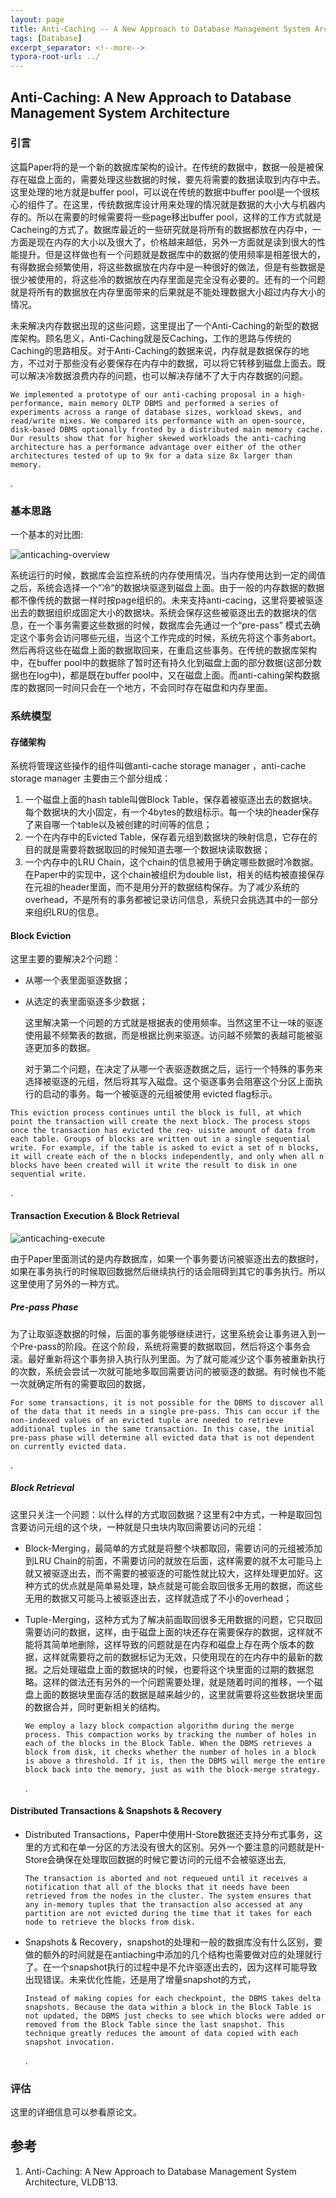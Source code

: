 ```yaml
---
layout: page
title: Anti-Caching -- A New Approach to Database Management System Architecture
tags: [Database]
excerpt_separator: <!--more-->
typora-root-url: ../
---
```




## Anti-Caching: A New Approach to Database Management System Architecture 



### 引言

  这篇Paper将的是一个新的数据库架构的设计。在传统的数据中，数据一般是被保存在磁盘上面的，需要处理这些数据的时候，要先将需要的数据读取到内存中去。这里处理的地方就是buffer pool，可以说在传统的数据中buffer pool是一个很核心的组件了。在这里，传统数据库设计用来处理的情况就是数据的大小大与机器内存的。所以在需要的时候需要将一些page移出buffer pool，这样的工作方式就是Cacheing的方式了。数据库最近的一些研究就是将所有的数据都放在内存中，一方面是现在内存的大小以及很大了，价格越来越低，另外一方面就是读到很大的性能提升。但是这样做也有一个问题就是数据库中的数据的使用频率是相差很大的，有得数据会频繁使用，将这些数据放在内存中是一种很好的做法，但是有些数据是很少被使用的，将这些冷的数据放在内存里面是完全没有必要的。还有的一个问题就是将所有的数据放在内存里面带来的后果就是不能处理数据大小超过内存大小的情况。

  未来解决内存数据出现的这些问题，这里提出了一个Anti-Caching的新型的数据库架构。顾名思义，Anti-Caching就是反Caching，工作的思路与传统的Caching的思路相反。对于Anti-Caching的数据来说，内存就是数据保存的地方，不过对于那些没有必要保存在内存中的数据，可以将它转移到磁盘上面去。既可以解决冷数据浪费内存的问题，也可以解决存储不了大于内存数据的问题。

```
We implemented a prototype of our anti-caching proposal in a high-performance, main memory OLTP DBMS and performed a series of experiments across a range of database sizes, workload skews, and read/write mixes. We compared its performance with an open-source, disk-based DBMS optionally fronted by a distributed main memory cache. Our results show that for higher skewed workloads the anti-caching architecture has a performance advantage over either of the other architectures tested of up to 9x for a data size 8x larger than memory.
```

.

### 基本思路

一个基本的对比图:

![anticaching-overview](/assets/img/anticaching-overview.png)

 系统运行的时候，数据库会监控系统的内存使用情况，当内存使用达到一定的阈值之后，系统会选择一个”冷“的数据块驱逐到磁盘上面。由于一般的内存数据的数据都不像传统的数据一样时按page组织的。未来支持anti-cacing，这里将要被驱逐出去的数据组织成固定大小的数据块。系统会保存这些被驱逐出去的数据块的信息，在一个事务需要这些数据的时候，数据库会先通过一个“pre-pass” 模式去确定这个事务会访问哪些元组，当这个工作完成的时候，系统先将这个事务abort。然后再将这些在磁盘上面的数据取回来，在重启这些事务。在传统的数据库架构中，在buffer pool中的数据除了暂时还有持久化到磁盘上面的部分数据(这部分数据也在log中)，都是既在buffer pool中，又在磁盘上面。而anti-cahing架构数据库的数据同一时间只会在一个地方，不会同时存在磁盘和内存里面。



### 系统模型

#### 存储架构 

  系统将管理这些操作的组件叫做anti-cache storage manager ，anti-cache storage manager 主要由三个部分组成：

1. 一个磁盘上面的hash table叫做Block Table，保存着被驱逐出去的数据块。每个数据块的大小固定，有一个4bytes的数组标示。每一个块的header保存了来自哪一个table以及被创建的时间等的信息；
2. 一个在内存中的Evicted Table，保存着元组到数据块的映射信息，它存在的目的就是需要将数据取回的时候知道去哪一个数据块读取数据；
3. 一个内存中的LRU Chain，这个chain的信息被用于确定哪些数据时冷数据。在Paper中的实现中，这个chain被组织为double list，相关的结构被直接保存在元祖的header里面，而不是用分开的数据结构保存。为了减少系统的overhead，不是所有的事务都被记录访问信息，系统只会挑选其中的一部分来组织LRU的信息。



#### Block Eviction 

   这里主要的要解决2个问题：

* 从哪一个表里面驱逐数据；
* 从选定的表里面驱逐多少数据；

  这里解决第一个问题的方式就是根据表的使用频率。当然这里不让一味的驱逐使用最不频繁表的数据，而是根据比例来驱逐。访问越不频繁的表越可能被驱逐更加多的数据。

  对于第二个问题，在决定了从哪一个表驱逐数据之后，运行一个特殊的事务来选择被驱逐的元组，然后将其写入磁盘。这个驱逐事务会阻塞这个分区上面执行的启动的事务。每一个被驱逐的元组被使用 evicted flag标示。

```
This eviction process continues until the block is full, at which point the transaction will create the next block. The process stops once the transaction has evicted the req- uisite amount of data from each table. Groups of blocks are written out in a single sequential write. For example, if the table is asked to evict a set of n blocks, it will create each of the n blocks independently, and only when all n blocks have been created will it write the result to disk in one sequential write.
```

 .

#### Transaction Execution  & Block Retrieval 

![anticaching-execute](/assets/img/anticaching-execute.png)

  由于Paper里面测试的是内存数据库，如果一个事务要访问被驱逐出去的数据时，如果在事务执行的时候取回数据然后继续执行的话会阻碍到其它的事务执行。所以这里使用了另外的一种方式。

  ##### Pre-pass Phase 

  为了让取驱逐数据的时候，后面的事务能够继续进行，这里系统会让事务进入到一个Pre-pass的阶段。在这个阶段，系统将需要的数据取回，然后将这个事务会滚。最好重新将这个事务排入执行队列里面。为了就可能减少这个事务被重新执行的次数，系统会尝试一次就可能地多取回需要访问的被驱逐的数据。有时候也不能一次就确定所有的需要取回的数据，

```
For some transactions, it is not possible for the DBMS to discover all of the data that it needs in a single pre-pass. This can occur if the non-indexed values of an evicted tuple are needed to retrieve additional tuples in the same transaction. In this case, the initial pre-pass phase will determine all evicted data that is not dependent on currently evicted data. 
```

.

 ##### Block Retrieval 

  这里只关注一个问题：以什么样的方式取回数据？这里有2中方式，一种是取回包含要访问元组的这个块，一种就是只虫块内取回需要访问的元组：

* Block-Merging，最简单的方式就是将整个块都取回，需要访问的元组被添加到LRU Chain的前面，不需要访问的就放在后面，这样需要的就不太可能马上就又被驱逐出去，而不需要的被驱逐的可能性就比较大，这样处理更加好。这种方式的优点就是简单易处理，缺点就是可能会取回很多无用的数据，而这些无用的数据又可能马上被驱逐出去，这样就造成了不小的overhead；

* Tuple-Merging，这种方式为了解决前面取回很多无用数据的问题，它只取回需要访问的数据，这样，由于磁盘上面的块还存在需要保存的数据，这样就不能将其简单地删除，这样导致的问题就是在内存和磁盘上存在两个版本的数据，这样就需要将之前的数据标记为无效，只使用现在的在内存中的最新的数据。之后处理磁盘上面的数据块的时候，也要将这个块里面的过期的数据忽略。这样的做法还有另外的一个问题需要处理，就是随着时间的推移，一个磁盘上面的数据块里面存活的数据是越来越少的，这里就需要将这些数据块里面的数据合并，同时更新相关的结构。

  ```
  We employ a lazy block compaction algorithm during the merge process. This compaction works by tracking the number of holes in each of the blocks in the Block Table. When the DBMS retrieves a block from disk, it checks whether the number of holes in a block is above a threshold. If it is, then the DBMS will merge the entire block back into the memory, just as with the block-merge strategy.
  ```

  .

#### Distributed Transactions & Snapshots & Recovery	 

* Distributed Transactions，Paper中使用H-Store数据还支持分布式事务，这里的方式和在单一分区的方法没有很大的区别。另外一个要注意的问题就是H-Store会确保在处理取回数据的时候它要访问的元组不会被驱逐出去,

  ```
  The transaction is aborted and not requeued until it receives a notification that all of the blocks that it needs have been retrieved from the nodes in the cluster. The system ensures that any in-memory tuples that the transaction also accessed at any partition are not evicted during the time that it takes for each node to retrieve the blocks from disk.
  ```

* Snapshots & Recovery，snapshot的处理和一般的数据库没有什么区别，要做的额外的时间就是在antiaching中添加的几个结构也需要做对应的处理就行了。在一个snapshot执行的过程中是不允许驱逐出去的，因为这样可能导致出现错误。未来优化性能，还是用了增量snapshot的方式，

  ```
  Instead of making copies for each checkpoint, the DBMS takes delta snapshots. Because the data within a block in the Block Table is not updated, the DBMS just checks to see which blocks were added or removed from the Block Table since the last snapshot. This technique greatly reduces the amount of data copied with each snapshot invocation.
  ```

  .

### 评估

  这里的详细信息可以参看原论文。



## 参考

1. Anti-Caching: A New Approach to Database Management System Architecture, VLDB'13.